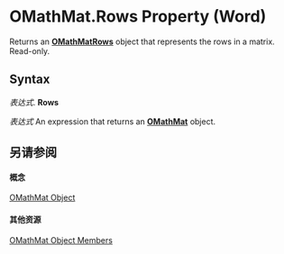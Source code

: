 
# OMathMat.Rows Property (Word)

Returns an  **[OMathMatRows](beeb74aa-23ba-b9da-1f24-65c91fb3dc2c.md)** object that represents the rows in a matrix. Read-only.


## Syntax

 _表达式_. **Rows**

 _表达式_ An expression that returns an **[OMathMat](40478b6e-18fe-b7b7-d0bc-def1349db56a.md)** object.


## 另请参阅


#### 概念


[OMathMat Object](40478b6e-18fe-b7b7-d0bc-def1349db56a.md)
#### 其他资源


[OMathMat Object Members](http://msdn.microsoft.com/library/52380bf7-6cde-27d1-2e2c-039063a9d42d%28Office.15%29.aspx)